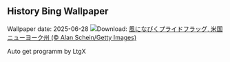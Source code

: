 ## History Bing Wallpaper
Wallpaper date: 2025-06-28
![](https://www.bing.com/th?id=OHR.PrideParade_JA-JP3577767759_UHD.jpg&w=1000)Download: [風になびくプライドフラッグ, 米国 ニューヨーク州 (© Alan Schein/Getty Images)](https://www.bing.com/th?id=OHR.PrideParade_JA-JP3577767759_UHD.jpg)

Auto get programm by LtgX

